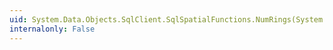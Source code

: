 ```yaml
---
uid: System.Data.Objects.SqlClient.SqlSpatialFunctions.NumRings(System.Data.Spatial.DbGeography)
internalonly: False
---
```

